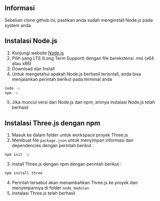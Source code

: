 ## Informasi
Sebelum clone github ini, pastikan anda sudah menginstall Node.js pada system anda

## Instalasi Node.js
1. Kunjungi website [Node.js](https://nodejs.org/id)
2. Pilih yang LTS (Long Term Support) dengan file berekstensi .msi (x64 atau x86)
3. Download dan Install
4. Untuk mengetahui apakah Node.js berhasil terisntall, anda bisa menjalankan perintah berikut pada terminal anda
```bash
node -v
npm -v
```
5. Jika muncul versi dari Node.js dan npm, artinya instalasi Node.js telah berhasil

## Instalasi Three.js dengan npm
1. Masuk ke dalam folder untuk workspace proyek Three.js
2. Membuat file `package.json` untuk menyimpan informasi dan dependencies dengan perintah berikut :
```bash
npm init -y
```
3. Install Three.js dengan npm dengan perintah berikut :
```bash
npm install three
```
4. Perintah tersebut akan menambahkan Three.js ke proyek dan menyimpannya di folder `node_modules`
5. Instalasi Three.js telah berhasil